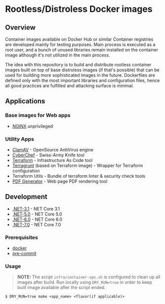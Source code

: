 # Rootless/Distroless Docker images

## Overview
Container images available on Docker Hub or similar Container registries are developed mainly for testing purposes. 
Main process is executed as a root user, and a bunch of unused libraries remain installed on the container image although 
it's not utilized in the main process.

The idea with this repository is to build and distribute rootless container images built on top of base distroless images 
(if that's possible) that can be used for building more sophisticated images in the future.
Dockerfiles are defined only with the most important libraries and configuration files, hence all good practices are 
fulfilled and attacking surface is minimal.

## Applications

### Base images for Web apps
- [NGINX](https://github.com/nginxinc) unprivileged

### Utility Apps

- [ClamAV](https://www.clamav.net/) - OpenSource AntiVirus engine
- [CyberChef](https://github.com/gchq/CyberChef) - Swiss-Army Knife tool
- [Terraform](https://www.terraform.io/) - Infrastructure As Code tool
- [Terragrunt](https://terragrunt.gruntwork.io/) (based on Terraform image) - Wrapper for Terraform configuration
- Terraform Utils - Bundle of terraform linter & security check tools  
- [PDF Generator](https://github.com/alvarcarto/url-to-pdf-api) - Web page PDF rendering tool

## Development

- [.NET-3.1](https://dotnet.microsoft.com/download/dotnet/3.1) - NET Core 3.1
- [.NET-5.0](https://dotnet.microsoft.com/download/dotnet/5.0) - NET Core 5.0
- [.NET-6.0](https://dotnet.microsoft.com/download/dotnet/6.0) - NET Core 6.0
- [.NET-7.0](https://dotnet.microsoft.com/download/dotnet/7.0) - NET Core 7.0

### Prerequisites

- [docker](https://docs.docker.com/engine/install/)
- [pre-commit](https://pre-commit.com/#install)

### Usage

> **NOTE:**
The script `infra/container-ops.sh` is configured to clean up all images after build. Run locally using `DRY_RUN=true` 
in order to keep built image available after the script ended.

```shell
$ DRY_RUN=true make <app_name> <flavor(if applicable)>
```
